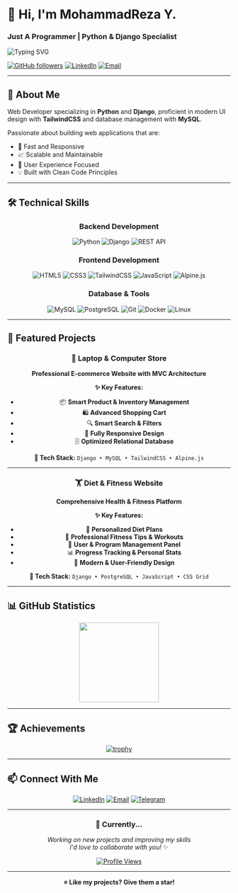 # 👋 Hi, I'm MohammadReza Y.

### Just A Programmer | Python & Django Specialist

<img src="https://readme-typing-svg.herokuapp.com?font=Fira+Code&pause=1000&color=8B5CF6&center=true&vCenter=true&width=435&lines=Developer;Python+%26+Django+Expert;Clean+Code+Enthusiast;Passionate+Learner" alt="Typing SVG" />

[![GitHub followers](https://img.shields.io/github/followers/MohammadYoussefi?style=social)](https://github.com/MohammadYoussefi)
[![LinkedIn](https://img.shields.io/badge/-LinkedIn-0077B5?style=flat&logo=Linkedin&logoColor=white)](https://linkedin.com/in/yourprofile)
[![Email](https://img.shields.io/badge/-Email-D14836?style=flat&logo=Gmail&logoColor=white)](mailto:youremail@example.com)

---

## 🎯 About Me

Web Developer specializing in **Python** and **Django**, proficient in modern UI design with **TailwindCSS** and database management with **MySQL**.  

Passionate about building web applications that are:
- 🚀 Fast and Responsive
- 📈 Scalable and Maintainable  
- 🎨 User Experience Focused
- 💡 Built with Clean Code Principles

---

## 🛠️ Technical Skills

<div align="center">

### Backend Development
![Python](https://img.shields.io/badge/Python-3776AB?style=for-the-badge&logo=python&logoColor=white)
![Django](https://img.shields.io/badge/Django-092E20?style=for-the-badge&logo=django&logoColor=white)
![REST API](https://img.shields.io/badge/REST_API-009688?style=for-the-badge&logo=fastapi&logoColor=white)

### Frontend Development
![HTML5](https://img.shields.io/badge/HTML5-E34F26?style=for-the-badge&logo=html5&logoColor=white)
![CSS3](https://img.shields.io/badge/CSS3-1572B6?style=for-the-badge&logo=css3&logoColor=white)
![TailwindCSS](https://img.shields.io/badge/Tailwind_CSS-38B2AC?style=for-the-badge&logo=tailwind-css&logoColor=white)
![JavaScript](https://img.shields.io/badge/JavaScript-F7DF1E?style=for-the-badge&logo=javascript&logoColor=black)
![Alpine.js](https://img.shields.io/badge/Alpine.js-8BC0D0?style=for-the-badge&logo=alpine.js&logoColor=black)

### Database & Tools
![MySQL](https://img.shields.io/badge/MySQL-4479A1?style=for-the-badge&logo=mysql&logoColor=white)
![PostgreSQL](https://img.shields.io/badge/PostgreSQL-316192?style=for-the-badge&logo=postgresql&logoColor=white)
![Git](https://img.shields.io/badge/Git-F05032?style=for-the-badge&logo=git&logoColor=white)
![Docker](https://img.shields.io/badge/Docker-2496ED?style=for-the-badge&logo=docker&logoColor=white)
![Linux](https://img.shields.io/badge/Linux-FCC624?style=for-the-badge&logo=linux&logoColor=black)

</div>

---

## 💼 Featured Projects

<div align="center">

### 🛒 Laptop & Computer Store
**Professional E-commerce Website with MVC Architecture**

**✨ Key Features:**
- 📦 **Smart Product & Inventory Management** 
- 🛍️ **Advanced Shopping Cart** 
- 🔍 **Smart Search & Filters** 
- 📱 **Fully Responsive Design** 
- 🗄️ **Optimized Relational Database** 

**🔧 Tech Stack:** `Django • MySQL • TailwindCSS • Alpine.js`

---

### 🏋️ Diet & Fitness Website
**Comprehensive Health & Fitness Platform**

**✨ Key Features:**
- 🥗 **Personalized Diet Plans**
- 💪 **Professional Fitness Tips & Workouts** 
- 👥 **User & Program Management Panel**
- 📊 **Progress Tracking & Personal Stats** 
- 🎨 **Modern & User-Friendly Design** 

**🔧 Tech Stack:** `Django • PostgreSQL • JavaScript • CSS Grid`

</div>

---

## 📊 GitHub Statistics

<div align="center">

<!-- GitHub Stats (Commits, Repos, Stars) -->
<img height="180em" src="https://github-readme-stats.vercel.app/api?username=MohammadYoussefi&show_icons=true&theme=tokyonight&include_all_commits=true&count_private=true&hide_border=true&bg_color=0D1117&title_color=8B5CF6&icon_color=14F195&text_color=FFFFFF"/>



</div>

---

## 🏆 Achievements

<div align="center">

[![trophy](https://github-profile-trophy.vercel.app/?username=MohammadYoussefi&theme=tokyonight&no-frame=true&no-bg=true&margin-w=4&column=7)](https://github.com/ryo-ma/github-profile-trophy)

</div>

---

## 📫 Connect With Me

<div align="center">

[![LinkedIn](https://img.shields.io/badge/LinkedIn-%230077B5.svg?style=for-the-badge&logo=linkedin&logoColor=white)](https://linkedin.com/in/mohamad-youssefi-a60b8b342)
[![Email](https://img.shields.io/badge/Gmail-D14836?style=for-the-badge&logo=gmail&logoColor=white)](mailto:letshaverain@gmail.com.com)
[![Telegram](https://img.shields.io/badge/Telegram-2CA5E0?style=for-the-badge&logo=telegram&logoColor=white)](https://t.me/mohammadr_youssefi)

</div>

---

<div align="center">

### 💭 Currently...

*Working on new projects and improving my skills*  
*I'd love to collaborate with you!* ✨

[![Profile Views](https://komarev.com/ghpvc/?username=MohammadYoussefi&color=8B5CF6&style=for-the-badge)](https://github.com/MohammadYoussefi)

---

**⭐ Like my projects? Give them a star!**

</div>
